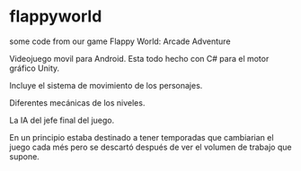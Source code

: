 # flappyworld
some code from our game Flappy World: Arcade Adventure 

Videojuego movil para Android. Esta todo hecho con C# para el motor gráfico Unity.

Incluye el sistema de movimiento de los personajes. 

Diferentes mecánicas de los niveles.

La IA del jefe final del juego.

En un principio estaba destinado a tener temporadas que cambiarian el juego cada més pero se descartó después de ver
el volumen de trabajo que supone.
